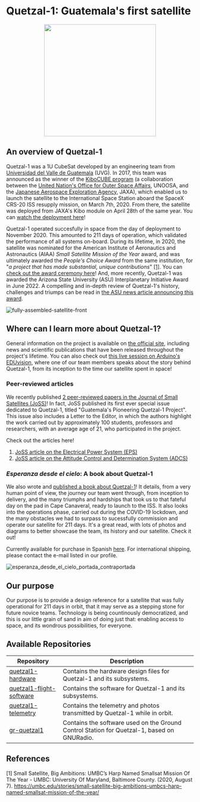 # Quetzal-1: Guatemala's first satellite

<p align="center">
<img width="300" src="https://github.com/Quetzal-1-CubeSat-Team/.github-private/blob/master/profile/media/quetzal_1_badge.png?raw=true">
</p>

## An overview of Quetzal-1

Quetzal-1 was a 1U CubeSat developed by an engineering team from [Universidad del Valle de Guatemala](https://www.uvg.edu.gt/) (UVG). In 2017, this team was announced as the winner of the [KiboCUBE program](https://www.unoosa.org/oosa/en/ourwork/access2space4all/KiboCUBE/KiboCUBE_Index.html) (a collaboration between the [United Nation's Office for Outer Space Affairs](https://www.unoosa.org/), UNOOSA, and the [Japanese Aerospace Exploration Agency](https://global.jaxa.jp/), JAXA), which enabled us to launch the satellite to the International Space Station aboard the SpaceX CRS-20 ISS resupply mission, on March 7th, 2020. From there, the satellite was deployed from JAXA's Kibo module on April 28th of the same year. You can [watch the deployment here](https://youtu.be/7M39SjJJsEc)!

Quetzal-1 operated succesfully in space from the day of deployment to November 2020. This amounted to 211 days of operation, which validated the performance of all systems on-board. During its lifetime, in 2020, the satellite was nominated for the American Institute of Aeronautics and Astronautics (AIAA) *Small Satellite Mission of the Year* award, and was ultimately awarded the *People's Choice Award* from the same institution, for "*a project that has made substantial, unique contributions*" [[1]](#user-content-references). You can [check out the award ceremony here](https://noticias.uvg.edu.gt/cubesat-quetzal-1-people-choice-aiaa-satelite/)! And, more recently, Quetzal-1 was awarded the Arizona State University (ASU) Interplanetary Initiative Award in June 2022. A compelling and in-depth review of Quetzal-1's history, challenges and triumps can be read in [the ASU news article announcing this award](https://news.asu.edu/20220606-guatemalan-team-launches-nations-1st-cubesat-wins-interplanetary-initiative-prize).

![fully-assembled-satellite-front](https://github.com/Quetzal-1-CubeSat-Team/.github-private/blob/master/profile/media/fully_assembled_satellite_front_compressed.jpg?raw=true "Quetzal-1")

## Where can I learn more about Quetzal-1?

General information on the project is available on [the official site](https://www.uvg.edu.gt/cubesat-en/), including news and scientific publications that have been released throughout the project's lifetime. You can also check out [this live session on Arduino's EDUvision](https://youtu.be/YOHguG6epe4?t=378), where one of our team members speaks about the story behind Quetzal-1, from its inception to the time our satellite spent in space!

### Peer-reviewed articles

We recently published [2 peer-reviewed papers in the Journal of Small Satellites (JoSS)](https://jossonline.com/)! In fact, JoSS published its first ever special issue dedicated to Quetzal-1, titled "Guatemala's Pioneering Quetzal-1 Project". This issue also includes a Letter to the Editor, in which the authors highlight the work carried out by approximately 100 students, professors and researchers, with an average age of 21, who participated in the project.

Check out the articles here!
1. [JoSS article on the Electrical Power System (EPS)](https://jossonline.com/storage/2023/05/Final-Aguilar-Nadalini-Design-and-On-Orbit-Performance-of-the-Electrical-Power-System-for-the-Quetzal-1-CubeSat.pdf)
2. [JoSS article on the Attitude Control and Determination System (ADCS)](https://jossonline.com/storage/2023/05/Final-Alvarez-Design-and-On-Orbit-Performance-of-the-Attitude-Determination-and-Passive-Control-System-for-the-Quetzal-1-CubeSat.pdf)

### *Esperanza desde el cielo*: A book about Quetzal-1

We also wrote and [published a book about Quetzal-1](https://noticias.uvg.edu.gt/esperanza-cielo-historia-satelite-guatemalteco-uvg/)! It details, from a very human point of view, the journey our team went through, from inception to delivery, and the many triumphs and hardships that took us to that fateful day on the pad in Cape Canaveral, ready to launch to the ISS. It also looks into the operations phase, carried out during the COVID-19 lockdown, and the many obstacles we had to surpass to sucessfully commission and operate our satellite for 211 days. It's a great read, with lots of photos and diagrams to better showcase the team, its history and our satellite. Check it out!

Currently available for purchase in Spanish [here](https://tienda.uvg.edu.gt/index.php?tienda=2&producto=921). For international shipping, please contact the e-mail listed in our profile.

![esperanza_desde_el_cielo_portada_contraportada](https://github.com/Quetzal-1-CubeSat-Team/.github-private/blob/master/profile/media/esperanza_desde_el_cielo_portada_contraportada.png?raw=true "Libro Esperanza desde el cielo")

## Our purpose

Our purpose is to provide a design reference for a satellite that was fully operational for 211 days in orbit, that it may serve as a stepping stone for future novice teams. Technology is being countinously democratized, and this is our little grain of sand in aim of doing just that: enabling access to space, and its wondrous possibilities, for everyone.

## Available Repositories

| Repository               | Description                                                                                                             |
|--------------------------|-------------------------------------------------------------------------------------------------------------------------|
| [quetzal1-hardware](https://github.com/Quetzal-1-CubeSat-Team/quetzal1-hardware)        | Contains the hardware design files for Quetzal-1 and its subsystems.                                                    |
| [quetzal1-flight-software](https://github.com/Quetzal-1-CubeSat-Team/quetzal1-flight-software) | Contains the software for Quetzal-1 and its subsystems.                                                                 |
| [quetzal1-telemetry](https://github.com/Quetzal-1-CubeSat-Team/quetzal1-telemetry)              | Contains the telemetry and photos transmitted by Quetzal-1 while in orbit. |
| [gr-quetzal1](https://github.com/danalvarez/gr-quetzal1)              | Contains the software used on the Ground Control Station for Quetzal-1, based on GNURadio. |

## References

[1] Small Satellite, Big Ambitions: UMBC’s Harp Named Smallsat Mission Of The Year - UMBC: University Of Maryland, Baltimore County. (2020, August 7). https://umbc.edu/stories/small-satellite-big-ambitions-umbcs-harp-named-smallsat-mission-of-the-year/

